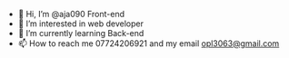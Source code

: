 - 👋 Hi, I’m @aja090 Front-end
- 👀 I’m interested in web developer
- 🌱 I’m currently learning Back-end
- 📫 How to reach me 07724206921 and my email opl3063@gmail.com

<!---
aja090/aja090 is a ✨ special ✨ repository because its `README.md` (this file) appears on your GitHub profile.
You can click the Preview link to take a look at your changes.
--->
